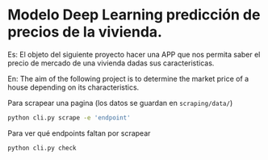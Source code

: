 # Modelo Deep Learning predicción de precios de la vivienda.

Es:
El objeto del siguiente proyecto hacer una APP que nos permita saber el precio de mercado de una vivienda dadas sus caracteristicas.

En:
The aim of the following project is to determine the market price of a house depending on its characteristics.

Para scrapear una pagina (los datos se guardan en `scraping/data/`)
```sh
python cli.py scrape -e 'endpoint'
```

Para ver qué endpoints faltan por scrapear
```sh
python cli.py check
```